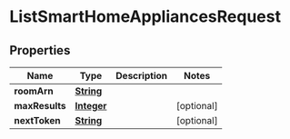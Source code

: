 

# ListSmartHomeAppliancesRequest


## Properties

| Name | Type | Description | Notes |
|------------ | ------------- | ------------- | -------------|
|**roomArn** | [**String**](String.md) |  |  |
|**maxResults** | [**Integer**](Integer.md) |  |  [optional] |
|**nextToken** | [**String**](String.md) |  |  [optional] |



